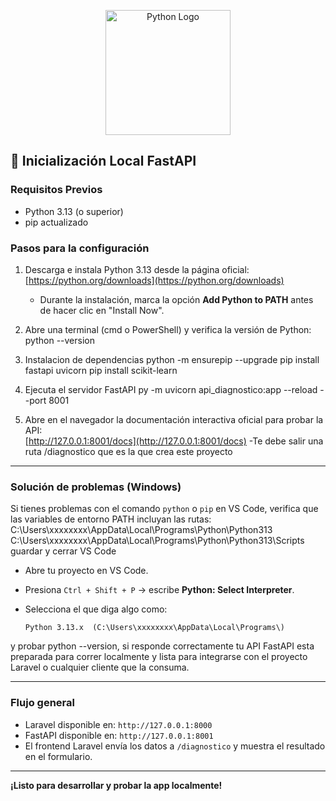 <p align="center">
  <a href="https://python.org" target="_blank">
    <img src="https://www.python.org/static/community_logos/python-logo.png" width="200" alt="Python Logo">
  </a>
</p>


## 🚀 Inicialización Local FastAPI

### Requisitos Previos

- Python 3.13 (o superior)
- pip actualizado

### Pasos para la configuración

1. Descarga e instala Python 3.13 desde la página oficial:  
   [https://python.org/downloads](https://python.org/downloads)  
   - Durante la instalación, marca la opción **Add Python to PATH** antes de hacer clic en "Install Now".

2. Abre una terminal (cmd o PowerShell) y verifica la versión de Python:  
    python --version
   
3. Instalacion de dependencias
    python -m ensurepip --upgrade
    pip install fastapi uvicorn
    pip install scikit-learn

4. Ejecuta el servidor FastAPI
    py -m uvicorn api_diagnostico:app --reload --port 8001

   
5. Abre en el navegador la documentación interactiva oficial para probar la API:  
    [http://127.0.0.1:8001/docs](http://127.0.0.1:8001/docs)
    -Te debe salir una ruta /diagnostico que es la que crea este proyecto
---

### Solución de problemas (Windows)

Si tienes problemas con el comando `python` o `pip` en VS Code, verifica que las variables de entorno PATH incluyan las rutas:
    C:\Users\xxxxxxxx\AppData\Local\Programs\Python\Python313\
    C:\Users\xxxxxxxx\AppData\Local\Programs\Python\Python313\Scripts\
guardar y cerrar VS Code
- Abre tu proyecto en VS Code.
- Presiona `Ctrl + Shift + P` → escribe **Python: Select Interpreter**.
- Selecciona el que diga algo como:
    
    ```
    Python 3.13.x  (C:\Users\xxxxxxxx\AppData\Local\Programs\)
    
    ```

y probar python --version, si responde correctamente tu API FastAPI esta preparada para correr localmente y lista para integrarse con el proyecto Laravel o cualquier cliente que la consuma.

---

### Flujo general

- Laravel disponible en: `http://127.0.0.1:8000`
- FastAPI disponible en: `http://127.0.0.1:8001`
- El frontend Laravel envía los datos a `/diagnostico` y muestra el resultado en el formulario.

---

**¡Listo para desarrollar y probar la app localmente!**
